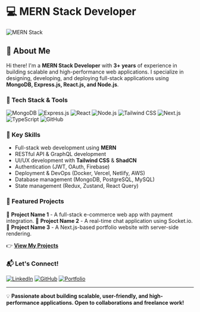# 💻 MERN Stack Developer

![MERN Stack](https://img.shields.io/badge/MERN-Stack-green?style=for-the-badge&logo=react)

## 🚀 About Me

Hi there! I'm a **MERN Stack Developer** with **3+ years** of experience in building scalable and high-performance web applications. I specialize in designing, developing, and deploying full-stack applications using **MongoDB, Express.js, React.js, and Node.js**.

### **🔧 Tech Stack & Tools**

![MongoDB](https://img.shields.io/badge/MongoDB-4EA94B?style=for-the-badge&logo=mongodb&logoColor=white)
![Express.js](https://img.shields.io/badge/Express.js-404D59?style=for-the-badge)
![React](https://img.shields.io/badge/React-61DAFB?style=for-the-badge&logo=react&logoColor=black)
![Node.js](https://img.shields.io/badge/Node.js-339933?style=for-the-badge&logo=node.js&logoColor=white)
![Tailwind CSS](https://img.shields.io/badge/TailwindCSS-38B2AC?style=for-the-badge&logo=tailwind-css&logoColor=white)
![Next.js](https://img.shields.io/badge/Next.js-000000?style=for-the-badge&logo=next.js&logoColor=white)
![TypeScript](https://img.shields.io/badge/TypeScript-007ACC?style=for-the-badge&logo=typescript&logoColor=white)
![GitHub](https://img.shields.io/badge/GitHub-181717?style=for-the-badge&logo=github&logoColor=white)

### **🌟 Key Skills**
- Full-stack web development using **MERN**
- RESTful API & GraphQL development
- UI/UX development with **Tailwind CSS** & **ShadCN**
- Authentication (JWT, OAuth, Firebase)
- Deployment & DevOps (Docker, Vercel, Netlify, AWS)
- Database management (MongoDB, PostgreSQL, MySQL)
- State management (Redux, Zustand, React Query)

### **📌 Featured Projects**

🔹 **Project Name 1** - A full-stack e-commerce web app with payment integration. 
🔹 **Project Name 2** - A real-time chat application using Socket.io.
🔹 **Project Name 3** - A Next.js-based portfolio website with server-side rendering.

👉 **[View My Projects](#)**

### **📬 Let's Connect!**

[![LinkedIn](https://img.shields.io/badge/LinkedIn-0077B5?style=for-the-badge&logo=linkedin&logoColor=white)](https://linkedin.com/in/yourprofile)
[![GitHub](https://img.shields.io/badge/GitHub-181717?style=for-the-badge&logo=github&logoColor=white)](https://github.com/yourgithub)
[![Portfolio](https://img.shields.io/badge/Portfolio-000?style=for-the-badge&logo=vercel&logoColor=white)](https://yourportfolio.com)

---

💡 **Passionate about building scalable, user-friendly, and high-performance applications. Open to collaborations and freelance work!**
